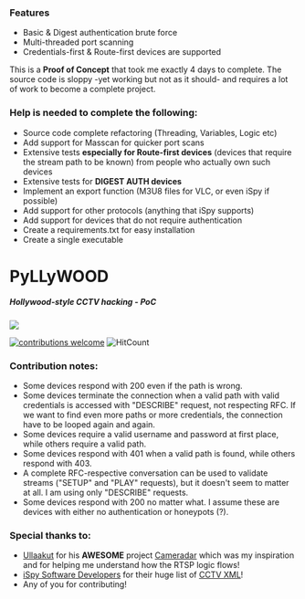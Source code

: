### Features

- Basic & Digest authentication brute force
- Multi-threaded port scanning
- Credentials-first & Route-first devices are supported


This is a **Proof of Concept** that took me exactly 4 days to complete. The source code is sloppy -yet working but not as it should- and requires a lot of work to become a complete project.

### Help is needed to complete the following:

- Source code complete refactoring (Threading, Variables, Logic etc)
- Add support for Masscan for quicker port scans
- Extensive tests **especially for Route-first devices** (devices that require the stream path to be known) from people who actually own such devices
- Extensive tests for **DIGEST AUTH devices**
- Implement an export function (M3U8 files for VLC, or even iSpy if possible)
- Add support for other protocols (anything that iSpy supports)
- Add support for devices that do not require authentication
- Create a requirements.txt for easy installation
- Create a single executable


# PyLLyWOOD
##### Hollywood-style CCTV hacking - PoC


![](https://i.ibb.co/4g7ghfg/Pyllywood.png)


[![contributions welcome](https://img.shields.io/badge/contributions-welcome-brightgreen.svg?style=flat)](https://github.com/analyserdmz/Pyllywood/issues) ![HitCount](http://hits.dwyl.com/analyserdmz/Pyllywood.svg)

### Contribution notes:
- Some devices respond with 200 even if the path is wrong.
- Some devices terminate the connection when a valid path with valid credentials is accessed with "DESCRIBE" request, not respecting RFC. If we want to find even more paths or more credentials, the connection have to be looped again and again.
- Some devices require a valid username and password at first place, while others require a valid path.
- Some devices respond with 401 when a valid path is found, while others respond with 403.
- A complete RFC-respective conversation can be used to validate streams ("SETUP" and "PLAY" requests), but it doesn't seem to matter at all. I am using only "DESCRIBE" requests.
- Some devices respond with 200 no matter what. I assume these are devices with either no authentication or honeypots (?).

### Special thanks to:

- [Ullaakut](https://github.com/Ullaakut) for his **AWESOME** project [Cameradar](https://github.com/Ullaakut/cameradar) which was my inspiration and for helping me understand how the RTSP logic flows!
- [iSpy Software Developers](https://github.com/ispysoftware) for their huge list of [CCTV XML](https://raw.githubusercontent.com/ispysoftware/iSpy/master/XML/Sources.xml)!
- Any of you for contributing!
